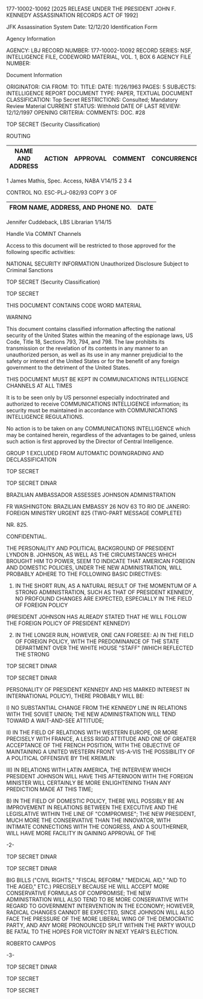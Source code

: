 177-10002-10092 [2025 RELEASE UNDER THE PRESIDENT JOHN F. KENNEDY ASSASSINATION RECORDS ACT OF 1992]

JFK Assassination System Date: 12/12/20
Identification Form

Agency Information

AGENCY: LBJ
RECORD NUMBER: 177-10002-10092
RECORD SERIES: NSF, INTELLIGENCE FILE, CODEWORD MATERIAL, VOL. 1, BOX 6
AGENCY FILE NUMBER:

Document Information

ORIGINATOR: CIA
FROM:
TO:
TITLE:
DATE: 11/26/1963
PAGES: 5
SUBJECTS: INTELLIGENCE REPORT
DOCUMENT TYPE: PAPER, TEXTUAL DOCUMENT
CLASSIFICATION: Top Secret
RESTRICTIONS: Consulted; Mandatory Review Material
CURRENT STATUS: Withhold
DATE OF LAST REVIEW: 12/12/1997
OPENING CRITERIA:
COMMENTS: DOC. #28

TOP SECRET
(Security Classification)

ROUTING

NAME AND ADDRESS | ACTION | APPROVAL | COMMENT | CONCURRENCE | REMARKS | DIRECT REPLY | DISPATCH | FILE | INFORMATION | PREPARE REPLY | RECOMMENDATION | RETURN | SIGNATURE
---|---|---|---|---|---|---|---|---|---|---|---|---|---
1 James Mathis, Spec. Access, NABA V14/15
2
3
4

CONTROL NO. ESC-PLJ-082/93
COPY 3 OF

FROM NAME, ADDRESS, AND PHONE NO. | DATE
---|---
Jennifer Cuddeback, LBS Librarian 1/14/15

Handle Via
COMINT
Channels

Access to this document will be restricted to those approved for the following specific activities:

NATIONAL SECURITY INFORMATION
Unauthorized Disclosure Subject to Criminal Sanctions

TOP SECRET
(Security Classification)

TOP SECRET

THIS DOCUMENT CONTAINS CODE WORD MATERIAL

WARNING

This document contains classified information affecting the national security of the United States within the meaning of the espionage laws, US Code, Title 18, Sections 793, 794, and 798. The law prohibits its transmission or the revelation of its contents in any manner to an unauthorized person, as well as its use in any manner prejudicial to the safety or interest of the United States or for the benefit of any foreign government to the detriment of the United States.

THIS DOCUMENT MUST BE KEPT IN COMMUNICATIONS
INTELLIGENCE CHANNELS AT ALL TIMES

It is to be seen only by US personnel especially indoctrinated and authorized to receive COMMUNICATIONS INTELLIGENCE information; its security must be maintained in accordance with COMMUNICATIONS INTELLIGENCE REGULATIONS.

No action is to be taken on any COMMUNICATIONS INTELLIGENCE which may be contained herein, regardless of the advantages to be gained, unless such action is first approved by the Director of Central Intelligence.

GROUP 1
EXCLUDED FROM AUTOMATIC DOWNGRADING
AND DECLASSIFICATION

TOP SECRET

TOP SECRET DINAR

BRAZILIAN AMBASSADOR ASSESSES JOHNSON ADMINISTRATION

FR WASHINGTON: BRAZILIAN EMBASSY 26 NOV 63
TO RIO DE JANEIRO: FOREIGN MINISTRY URGENT 825
(TWO-PART MESSAGE COMPLETE)

NR. 825.

CONFIDENTIAL.

THE PERSONALITY AND POLITICAL BACKGROUND OF PRESIDENT LYNDON B. JOHNSON, AS WELL AS THE CIRCUMSTANCES WHICH BROUGHT HIM TO POWER, SEEM TO INDICATE THAT AMERICAN FOREIGN AND DOMESTIC POLICIES, UNDER THE NEW ADMINISTRATION, WILL PROBABLY ADHERE TO THE FOLLOWING BASIC DIRECTIVES:

1. IN THE SHORT RUN, AS A NATURAL RESULT OF THE MOMENTUM OF A STRONG ADMINISTRATION, SUCH AS THAT OF PRESIDENT KENNEDY, NO PROFOUND CHANGES ARE EXPECTED, ESPECIALLY IN THE FIELD OF FOREIGN POLICY

(PRESIDENT JOHNSON HAS ALREADY STATED THAT HE WILL FOLLOW THE FOREIGN POLICY OF PRESIDENT KENNEDY)

2. IN THE LONGER RUN, HOWEVER, ONE CAN FORESEE:
A) IN THE FIELD OF FOREIGN POLICY, WITH THE PREDOMINANCE OF THE STATE DEPARTMENT OVER THE WHITE HOUSE "STAFF" (WHICH REFLECTED THE STRONG

TOP SECRET DINAR

TOP SECRET DINAR

PERSONALITY OF PRESIDENT KENNEDY AND HIS MARKED INTEREST IN INTERNATIONAL POLICY), THERE PROBABLY WILL BE:

I) NO SUBSTANTIAL CHANGE FROM THE KENNEDY LINE IN RELATIONS WITH THE SOVIET UNION; THE NEW ADMINISTRATION WILL TEND TOWARD A WAIT-AND-SEE ATTITUDE;

II) IN THE FIELD OF RELATIONS WITH WESTERN EUROPE, OR MORE PRECISELY WITH FRANCE, A LESS RIGID ATTITUDE AND ONE OF GREATER ACCEPTANCE OF THE FRENCH POSITION, WITH THE OBJECTIVE OF MAINTAINING A UNITED WESTERN FRONT VIS-A-VIS THE POSSIBILITY OF A POLITICAL OFFENSIVE BY THE KREMLIN:

III) IN RELATIONS WITH LATIN AMERICA, THE INTERVIEW WHICH PRESIDENT JOHNSON WILL HAVE THIS AFTERNOON WITH THE FOREIGN MINISTER WILL CERTAINLY BE MORE ENLIGHTENING THAN ANY PREDICTION MADE AT THIS TIME;

B) IN THE FIELD OF DOMESTIC POLICY, THERE WILL POSSIBLY BE AN IMPROVEMENT IN RELATIONS BETWEEN THE EXECUTIVE AND THE LEGISLATIVE WITHIN THE LINE OF "COMPROMISE"; THE NEW PRESIDENT, MUCH MORE THE CONSERVATIVE THAN THE INNOVATOR, WITH INTIMATE CONNECTIONS WITH THE CONGRESS, AND A SOUTHERNER, WILL HAVE MORE FACILITY IN GAINING APPROVAL OF THE

-2-

TOP SECRET DINAR

TOP SECRET DINAR

BIG BILLS ("CIVIL RIGHTS," "FISCAL REFORM," "MEDICAL AID," "AID TO THE AGED," ETC.) PRECISELY BECAUSE HE WILL ACCEPT MORE CONSERVATIVE FORMULAS OF COMPROMISE; THE NEW ADMINISTRATION WILL ALSO TEND TO BE MORE CONSERVATIVE WITH REGARD TO GOVERNMENT INTERVENTION IN THE ECONOMY; HOWEVER, RADICAL CHANGES CANNOT BE EXPECTED, SINCE JOHNSON WILL ALSO FACE THE PRESSURE OF THE MORE LIBERAL WING OF THE DEMOCRATIC PARTY, AND ANY MORE PRONOUNCED SPLIT WITHIN THE PARTY WOULD BE FATAL TO THE HOPES FOR VICTORY IN NEXT YEAR'S ELECTION.

ROBERTO CAMPOS

-3-

TOP SECRET DINAR

TOP SECRET

TOP SECRET
